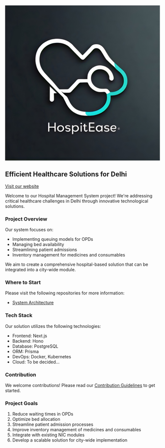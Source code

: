 ![HospitEase](https://github.com/HospitEase/.github/blob/main/profile/hospital_management_banner.jpeg)

## Efficient Healthcare Solutions for Delhi
<a href="https://github.com/SmoggyOwO" style="display: flex; align-items: center;">Visit our website</a>

Welcome to our Hospital Management System project! We're addressing critical healthcare challenges in Delhi through innovative technological solutions.

### Project Overview
Our system focuses on:
- Implementing queuing models for OPDs
- Managing bed availability
- Streamlining patient admissions
- Inventory management for medicines and consumables

We aim to create a comprehensive hospital-based solution that can be integrated into a city-wide module.

### Where to Start
Please visit the following repositories for more information:
- [System Architecture](https://github.com/HospitEase/system-architecture)

### Tech Stack
Our solution utilizes the following technologies:
- Frontend: Next.js
- Backend: Hono
- Database: PostgreSQL
- ORM: Prisma
- DevOps: Docker, Kubernetes
- Cloud: To be decided...

### Contribution
We welcome contributions! Please read our [Contribution Guidelines](https://github.com/HospitEase/contributing) to get started.

### Project Goals
1. Reduce waiting times in OPDs
2. Optimize bed allocation
3. Streamline patient admission processes
4. Improve inventory management of medicines and consumables
5. Integrate with existing NIC modules
6. Develop a scalable solution for city-wide implementation
